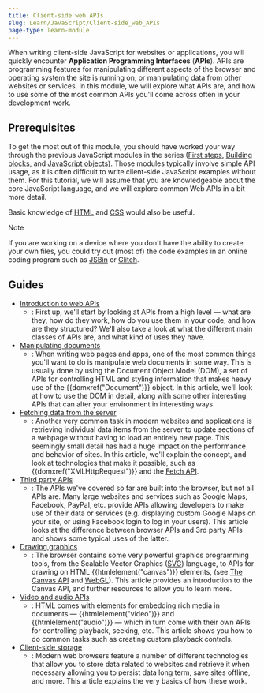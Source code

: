 ```yaml
---
title: Client-side web APIs
slug: Learn/JavaScript/Client-side_web_APIs
page-type: learn-module
---
```




When writing client-side JavaScript for websites or applications, you will quickly encounter **Application Programming Interfaces** (**APIs**). APIs are programming features for manipulating different aspects of the browser and operating system the site is running on, or manipulating data from other websites or services. In this module, we will explore what APIs are, and how to use some of the most common APIs you'll come across often in your development work.

## Prerequisites

To get the most out of this module, you should have worked your way through the previous JavaScript modules in the series ([First steps](/content/Learn/JavaScript/First_steps), [Building blocks](/content/Learn/JavaScript/Building_blocks), and [JavaScript objects](/content/Learn/JavaScript/Objects)). Those modules typically involve simple API usage, as it is often difficult to write client-side JavaScript examples without them. For this tutorial, we will assume that you are knowledgeable about the core JavaScript language, and we will explore common Web APIs in a bit more detail.

Basic knowledge of [HTML](/content/Learn/HTML) and [CSS](/content/Learn/CSS) would also be useful.

> [!NOTE]
> If you are working on a device where you don't have the ability to create your own files, you could try out (most of) the code examples in an online coding program such as [JSBin](https://jsbin.com/) or [Glitch](https://glitch.com/).

## Guides

- [Introduction to web APIs](/content/Learn/JavaScript/Client-side_web_APIs/Introduction)
  - : First up, we'll start by looking at APIs from a high level — what are they, how do they work, how do you use them in your code, and how are they structured? We'll also take a look at what the different main classes of APIs are, and what kind of uses they have.
- [Manipulating documents](/content/Learn/JavaScript/Client-side_web_APIs/Manipulating_documents)
  - : When writing web pages and apps, one of the most common things you'll want to do is manipulate web documents in some way. This is usually done by using the Document Object Model (DOM), a set of APIs for controlling HTML and styling information that makes heavy use of the {{domxref("Document")}} object. In this article, we'll look at how to use the DOM in detail, along with some other interesting APIs that can alter your environment in interesting ways.
- [Fetching data from the server](/content/Learn/JavaScript/Client-side_web_APIs/Fetching_data)
  - : Another very common task in modern websites and applications is retrieving individual data items from the server to update sections of a webpage without having to load an entirely new page. This seemingly small detail has had a huge impact on the performance and behavior of sites. In this article, we'll explain the concept, and look at technologies that make it possible, such as {{domxref("XMLHttpRequest")}} and the [Fetch API](/content/Web/API/Fetch_API).
- [Third party APIs](/content/Learn/JavaScript/Client-side_web_APIs/Third_party_APIs)
  - : The APIs we've covered so far are built into the browser, but not all APIs are. Many large websites and services such as Google Maps, Facebook, PayPal, etc. provide APIs allowing developers to make use of their data or services (e.g. displaying custom Google Maps on your site, or using Facebook login to log in your users). This article looks at the difference between browser APIs and 3rd party APIs and shows some typical uses of the latter.
- [Drawing graphics](/content/Learn/JavaScript/Client-side_web_APIs/Drawing_graphics)
  - : The browser contains some very powerful graphics programming tools, from the Scalable Vector Graphics ([SVG](/content/Web/SVG)) language, to APIs for drawing on HTML {{htmlelement("canvas")}} elements, (see [The Canvas API](/content/Web/API/Canvas_API) and [WebGL](/content/Web/API/WebGL_API)). This article provides an introduction to the Canvas API, and further resources to allow you to learn more.
- [Video and audio APIs](/content/Learn/JavaScript/Client-side_web_APIs/Video_and_audio_APIs)
  - : HTML comes with elements for embedding rich media in documents — {{htmlelement("video")}} and {{htmlelement("audio")}} — which in turn come with their own APIs for controlling playback, seeking, etc. This article shows you how to do common tasks such as creating custom playback controls.
- [Client-side storage](/content/Learn/JavaScript/Client-side_web_APIs/Client-side_storage)
  - : Modern web browsers feature a number of different technologies that allow you to store data related to websites and retrieve it when necessary allowing you to persist data long term, save sites offline, and more. This article explains the very basics of how these work.
